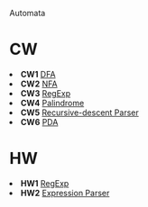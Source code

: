 Automata
# CW


<li><strong>CW1</strong>
<a href= "https://beyzakoser.github.io/Automata/cw1.html">DFA</a></li>

<li><strong>CW2</strong>
<a href= "https://beyzakoser.github.io/Automata/cw2.html">NFA</a></li>

<li><strong>CW3</strong>
 <a href= "https://beyzakoser.github.io/Automata/regularExp.html">RegExp</a></li>
 
<li><strong>CW4</strong>
 <a href= "https://beyzakoser.github.io/Automata/cw4.html">Palindrome</a></li>
  
<li><strong>CW5</strong>
 <a href= "https://beyzakoser.github.io/Automata/cw5/Expression.html">Recursive-descent Parser</a></li>
 
 <li><strong>CW6</strong>
 <a href= "https://beyzakoser.github.io/Automata/CW6.html">PDA</a></li>


 

# HW

<li>
 <strong>HW1</strong>
<a href= "https://beyzakoser.github.io/Automata/HW.html">RegExp</a>
</li>
<li>
 <strong>HW2</strong>
<a href= "https://beyzakoser.github.io/Automata/HW2/Expression.html">Expression Parser</a>
</li>
